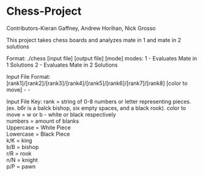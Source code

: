 # Chess-Project
Contributors-Kieran Gaffney, Andrew Horihan, Nick Grosso

This project takes chess boards and analyzes mate in 1 and mate in 2 solutions

Format: ./chess [input file] [output file] [mode]
modes: 1 - Evaluates Mate in 1 Solutions
       2 - Evaluates Mate in 2 Solutions
       
Input File Format: [rank1]/[rank2]/[rank3]/[rank4]/[rank5]/[rank6]/[rank7]/[rank8] [color to move] - -

Input File Key:    rank = string of 0-8 numbers or letter representing pieces. (ex. b6r is a balck bishop, six empty spaces, and a black rook).
                   color to move = w or b - white or black respectively    
                   numbers = amount of blanks     
                   Uppercase = White Piece     
                   Lowercase = Black Piece    
                   k/K = king    
                   b/B = bishop    
                   r/R = rook    
                   n/N = knight    
                   p/P = pawn    
